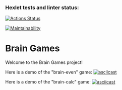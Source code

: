 ### Hexlet tests and linter status:
[![Actions Status](https://github.com/maxgrin04/python-project-49/actions/workflows/hexlet-check.yml/badge.svg)](https://github.com/maxgrin04/python-project-49/actions)

[![Maintainability](https://api.codeclimate.com/v1/badges/0d7ecefcf286ffe5cd0d/maintainability)](https://codeclimate.com/github/maxgrin04/python-project-49/maintainability)

# Brain Games
Welcome to the Brain Games project!

Here is a demo of the "brain-even" game:
[![asciicast]( https://asciinema.org/a/VgtjsT7Zrv59u48DllOo0JR44.svg)](https://asciinema.org/a/VgtjsT7Zrv59u48DllOo0JR44)

Here is a demo of the "brain-calc" game:
[![asciicast](  https://asciinema.org/a/9RnG8EfrvUuxKYKOoNFBFr73S.svg)]( https://asciinema.org/a/9RnG8EfrvUuxKYKOoNFBFr73S)